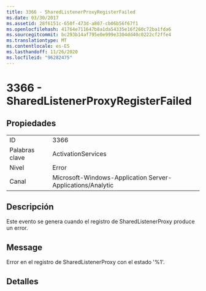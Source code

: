 ```yaml
---
title: 3366 - SharedListenerProxyRegisterFailed
ms.date: 03/30/2017
ms.assetid: 28f6151c-650f-473d-a807-cb06b56f67f1
ms.openlocfilehash: 41764e711647b8a1da54335e16f260c72ba1fda6
ms.sourcegitcommit: bc293b14af795e0e999e3304dd40c0222cf2ffe4
ms.translationtype: MT
ms.contentlocale: es-ES
ms.lasthandoff: 11/26/2020
ms.locfileid: "96282475"
---
```

# <a name="3366---sharedlistenerproxyregisterfailed"></a>3366 - SharedListenerProxyRegisterFailed

## <a name="properties"></a>Propiedades  
  
|||  
|-|-|  
|ID|3366|  
|Palabras clave|ActivationServices|  
|Nivel|Error|  
|Canal|Microsoft-Windows-Application Server-Applications/Analytic|  
  
## <a name="description"></a>Descripción  

 Este evento se genera cuando el registro de SharedListenerProxy produce un error.  
  
## <a name="message"></a>Message  

 Error en el registro de SharedListenerProxy con el estado '%1'.  
  
## <a name="details"></a>Detalles
